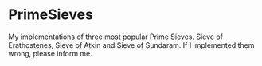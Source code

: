 PrimeSieves
===========

My implementations of three most popular Prime Sieves.
Sieve of Erathostenes, Sieve of Atkin and Sieve of Sundaram.
If I implemented them wrong, please inform me.